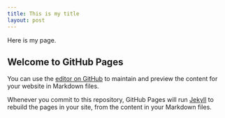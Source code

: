 ```yaml
---
title: This is my title
layout: post
---
```


Here is my page.

## Welcome to GitHub Pages

You can use the [editor on GitHub](https://github.com/9thcirclegames/tutorials/edit/master/README.md) to maintain and preview the content for your website in Markdown files.

Whenever you commit to this repository, GitHub Pages will run [Jekyll](https://jekyllrb.com/) to rebuild the pages in your site, from the content in your Markdown files.